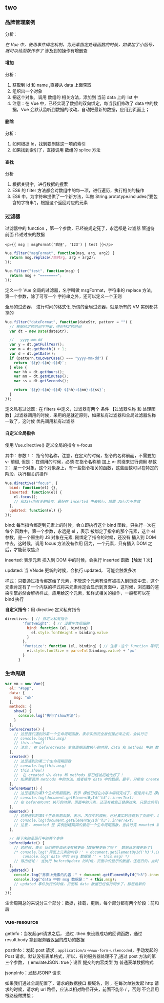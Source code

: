 ## two

### 品牌管理案例

分析：

_在 Vue 中，使用事件绑定机制，为元素指定处理函数的时候，如果加了小括号，就可以给函数传参了_
涉及到的操作有增删查

#### 增加

分析：

1. 获取到 id 和 name ,直接从 data 上面获取
2. 组织出一个对象
3. 把这个对象，调用 数组的 相关方法，添加到 当前 data 上的 list 中
4. 注意：在 Vue 中，已经实现了数据的双向绑定，每当我们修改了 data 中的数据，Vue 会默认监听到数据的改动，自动把最新的数据，应用到页面上；

#### 删除

分析：

1. 如何根据 Id，找到要删除这一项的索引
2. 如果找到索引了，直接调用 数组的 splice 方法

#### 查找

分析

1. 根据关键字，进行数据的搜索
2. ES6 的 filter 方法都会对数组中的每一项，进行遍历，执行相关的操作
3. ES6 中，为字符串提供了一个新方法，叫做 String.prototype.includes('要包含的字符串')，根据这个返回对应的元素

### 过滤器

过滤器中的 function ，第一个参数，已经被规定死了，永远都是 过滤器 管道符前面 传递过来的数据

`<p>{{ msg | msgFormat('疯狂', '123') | test }}</p>`

```javascript
Vue.filter("msgFormat", function(msg, arg, arg2) {
  return msg.replace(/单纯/g, arg + arg2);
});

Vue.filter("test", function(msg) {
  return msg + "========";
});
```

定义一个 Vue 全局的过滤器，名字叫做 msgFormat，字符串的 replace 方法，第一个参数，除了可写一个 字符串之外，还可以定义一个正则

全局的过滤器， 进行时间的格式化,所谓的全局过滤器，就是所有的 VM 实例都共享的

```javascript
Vue.filter("dateFormat", function(dateStr, pattern = "") {
  // 根据给定的时间字符串，得到特定的时间
  var dt = new Date(dateStr);

  //   yyyy-mm-dd
  var y = dt.getFullYear();
  var m = dt.getMonth() + 1;
  var d = dt.getDate();
  if (pattern.toLowerCase() === "yyyy-mm-dd") {
    return `${y}-${m}-${d}`;
  } else {
    var hh = dt.getHours();
    var mm = dt.getMinutes();
    var ss = dt.getSeconds();

    return `${y}-${m}-${d} ${hh}:${mm}:${ss}`;
  }
});
```

定义私有过滤器 : 在 filters 中定义，过滤器有两个 条件 【过滤器名称 和 处理函数】,过滤器调用的时候，采用的是就近原则，如果私有过滤器和全局过滤器名称一致了，这时候 优先调用私有过滤器

#### 自定义全局指令

使用 Vue.directive() 定义全局的指令 v-focus

其中：参数 1 ： 指令的名称，注意，在定义的时候，指令的名称前面，不需要加 v- 前缀, 但是： 在调用的时候，必须 在指令名称前 加上 v- 前缀来进行调用
参数 2： 是一个对象，这个对象身上，有一些指令相关的函数，这些函数可以在特定的阶段，执行相关的操作

```javascript
Vue.directive("focus", {
  bind: function(el) {},
  inserted: function(el) {
    el.focus();
    // 和JS行为有关的操作，最好在 inserted 中去执行，放置 JS行为不生效
  },
  updated: function(el) {}
});
```

bind: 每当指令绑定到元素上的时候，会立即执行这个 bind 函数，只执行一次在每个 函数中，第一个参数，永远是 el ，表示 被绑定了指令的那个元素，这个 el 参数，是一个原生的 JS 对象在元素, 刚绑定了指令的时候，还没有 插入到 DOM 中去，这时候，调用 focus 方法没有作用 因为，一个元素，只有插入 DOM 之后，才能获取焦点

inserted: 表示元素 插入到 DOM 中的时候，会执行 inserted 函数【触发 1 次】

updated: 当 VNode 更新的时候，会执行 updated， 可能会触发多次

样式：只要通过指令绑定给了元素，不管这个元素有没有被插入到页面中去，这个元素肯定有了一个内联的样式将来元素肯定会显示到页面中，这时候，浏览器的渲染引擎必然会解析样式，应用给这个元素，和样式相关的操作，一般都可以在 bind 执行

**自定义指令**：用 directive 定义私有指令

```javascript
directives: { // 自定义私有指令
        'fontweight': { // 设置字体粗细的
          bind: function (el, binding) {
            el.style.fontWeight = binding.value
          }
        },
        'fontsize': function (el, binding) { // 注意：这个 function 等同于 把 代码写到了 bind 和 update 中去
          el.style.fontSize = parseInt(binding.value) + 'px'
        }
      }
```

### 生命周期

```javascript
var vm = new Vue({
  el: "#app",
  data: {
    msg: "ok"
  },
  methods: {
    show() {
      console.log("执行了show方法");
    }
  },
  beforeCreate() {
    // 这是我们遇到的第一个生命周期函数，表示实例完全被创建出来之前，会执行它
    // console.log(this.msg)
    // this.show()
    // 注意： 在 beforeCreate 生命周期函数执行的时候，data 和 methods 中的 数据都还没有没初始化
  },
  created() {
    // 这是遇到的第二个生命周期函数
    // console.log(this.msg)
    // this.show()
    //  在 created 中，data 和 methods 都已经被初始化好了！
    // 如果要调用 methods 中的方法，或者操作 data 中的数据，最早，只能在 created 中操作
  },
  beforeMount() {
    // 这是遇到的第3个生命周期函数，表示 模板已经在内存中编辑完成了，但是尚未把 模板渲染到 页面中
    // console.log(document.getElementById('h3').innerText)
    // 在 beforeMount 执行的时候，页面中的元素，还没有被真正替换过来，只是之前写的一些模板字符串
  },
  mounted() {
    // 这是遇到的第4个生命周期函数，表示，内存中的模板，已经真实的挂载到了页面中，用户已经可以看到渲染好的页面了
    // console.log(document.getElementById('h3').innerText)
    // 注意： mounted 是 实例创建期间的最后一个生命周期函数，当执行完 mounted 就表示，实例已经被完全创建好了，此时，如果没有其它操作的话，这个实例，就静静的 躺在我们的内存中，一动不动
  },

  // 接下来的是运行中的两个事件
  beforeUpdate() {
    // 这时候，表示 我们的界面还没有被更新【数据被更新了吗？  数据肯定被更新了】
    /* console.log('界面上元素的内容：' + document.getElementById('h3').innerText)
        console.log('data 中的 msg 数据是：' + this.msg) */
    // 得出结论： 当执行 beforeUpdate 的时候，页面中的显示的数据，还是旧的，此时 data 数据是最新的，页面尚未和 最新的数据保持同步
  },
  updated() {
    console.log("界面上元素的内容：" + document.getElementById("h3").innerText);
    console.log("data 中的 msg 数据是：" + this.msg);
    // updated 事件执行的时候，页面和 data 数据已经保持同步了，都是最新的
  }
});
```

生命周期总的来说分三个部分：数据，挂载，更新，每个部分都有两个阶段：前和后

### vue-resource

getInfo：当发起get请求之后， 通过 .then 来设置成功的回调函数，通过 result.body 拿到服务器返回的成功的数据

postInfo：发起 post 请求 , `application/x-wwww-form-urlencoded`，手动发起的 Post 请求，默认没有表单格式，所以，有的服务器处理不了,通过 post 方法的第三个参数， { emulateJSON: true } 设置 提交的内容类型 为 普通表单数据格式

jsonpInfo：发起JSONP 请求

 如果我们通过全局配置了，请求的数据接口 根域名，则 ，在每次单独发起 http 请求的时候，请求的 url 路径，应该以相对路径开头，前面不能带 /  ，否则 不会启用根路径做拼接；